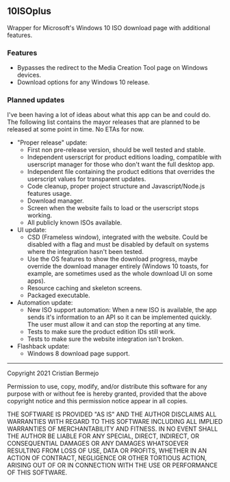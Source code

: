 ## 10ISOplus

Wrapper for Microsoft's Windows 10 ISO download page with additional features.

### Features

- Bypasses the redirect to the Media Creation Tool page on Windows devices.
- Download options for any Windows 10 release.

### Planned updates

I've been having a lot of ideas about what this app can be and could do. The following list contains the mayor releases that are planned to be released at some point in time. No ETAs for now.

- "Proper release" update:
  - First non pre-release version, should be well tested and stable.
  - Independent userscript for product editions loading, compatible with userscript manager for those who don't want the full desktop app.
  - Independent file containing the product editions that overrides the userscript values for transparent updates.
  - Code cleanup, proper project structure and Javascript/Node.js features usage.
  - Download manager.
  - Screen when the website fails to load or the userscript stops working.
  - All publicly known ISOs available.
- UI update:
  - CSD (Frameless window), integrated with the website. Could be disabled with a flag and must be disabled by default on systems where the integration hasn't been tested.
  - Use the OS features to show the download progress, maybe override the download manager entirely (Windows 10 toasts, for example, are sometimes used as the whole download UI on some apps).
  - Resource caching and skeleton screens.
  - Packaged executable.
- Automation update:
  - New ISO support automation: When a new ISO is available, the app sends it's information to an API so it can be implemented quickly. The user must allow it and can stop the reporting at any time.
  - Tests to make sure the product edition IDs still work.
  - Tests to make sure the website integration isn't broken.
- Flashback update:
  - Windows 8 download page support.

---

Copyright 2021 Cristian Bermejo

Permission to use, copy, modify, and/or distribute this software for any purpose with or without fee is hereby granted, provided that the above copyright notice and this permission notice appear in all copies.

THE SOFTWARE IS PROVIDED "AS IS" AND THE AUTHOR DISCLAIMS ALL WARRANTIES WITH REGARD TO THIS SOFTWARE INCLUDING ALL IMPLIED WARRANTIES OF MERCHANTABILITY AND FITNESS. IN NO EVENT SHALL THE AUTHOR BE LIABLE FOR ANY SPECIAL, DIRECT, INDIRECT, OR CONSEQUENTIAL DAMAGES OR ANY DAMAGES WHATSOEVER RESULTING FROM LOSS OF USE, DATA OR PROFITS, WHETHER IN AN ACTION OF CONTRACT, NEGLIGENCE OR OTHER TORTIOUS ACTION, ARISING OUT OF OR IN CONNECTION WITH THE USE OR PERFORMANCE OF THIS SOFTWARE.